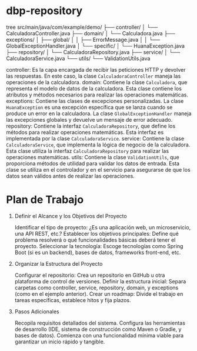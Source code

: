 # dbp-repository

tree
src/main/java/com/example/demo/
├── controller/
│   └── CalculadoraController.java
├── domain/
│   └── Calculadora.java
├── exceptions/
│   ├── global/
│   │   ├── ErrorMessage.java
│   │   └── GlobalExceptionHandler.java
│   └── specific/
│       └── HuanaException.java
├── repository/
│   └── CalculadoraRepository.java
├── service/
│   └── CalculadoraService.java
└── utils/
    └── ValidationUtils.java

controller: Es la capa encargada de recibir las peticiones HTTP y devolver las respuestas. En este caso, la clase `CalculadoraController` maneja las operaciones de la calculadora.
domain: Contiene la clase `Calculadora`, que representa el modelo de datos de la calculadora. Esta clase contiene los atributos y métodos necesarios para realizar las operaciones matemáticas.
exceptions: Contiene las clases de excepciones personalizadas. La clase `HuanaException` es una excepción específica que se lanza cuando se produce un error en la calculadora. La clase `GlobalExceptionHandler` maneja las excepciones globales y devuelve un mensaje de error adecuado.
repository: Contiene la interfaz `CalculadoraRepository`, que define los métodos para realizar operaciones matemáticas. Esta interfaz es implementada por la clase `CalculadoraService`.
service: Contiene la clase `CalculadoraService`, que implementa la lógica de negocio de la calculadora. Esta clase utiliza la interfaz `CalculadoraRepository` para realizar las operaciones matemáticas.
utils: Contiene la clase `ValidationUtils`, que proporciona métodos de utilidad para validar los datos de entrada. Esta clase se utiliza en el controlador y en el servicio para asegurarse de que los datos sean válidos antes de realizar las operaciones.

# Plan de Trabajo

1. Definir el Alcance y los Objetivos del Proyecto

    Identificar el tipo de proyecto: ¿Es una aplicación web, un microservicio, una API REST, etc.?
    Establecer los objetivos principales: Define qué problema resolverá o qué funcionalidades básicas deberá tener el proyecto.
    Seleccionar la tecnología: Escoge tecnologías como Spring Boot (si es un backend), bases de datos, frameworks front-end, etc.

2. Organizar la Estructura del Proyecto

    Configurar el repositorio: Crea un repositorio en GitHub u otra plataforma de control de versiones.
    Definir la estructura inicial: Separa carpetas como controller, service, repository, domain, y exceptions (como en el ejemplo anterior).
    Crear un roadmap: Divide el trabajo en tareas específicas, establece hitos y fija plazos.

3. Pasos Adicionales

    Recopila requisitos detallados del sistema.
    Configura las herramientas de desarrollo (IDE, sistema de construcción como Maven o Gradle, y bases de datos).
    Comienza con una funcionalidad mínima viable para garantizar un inicio rápido y tangible.
